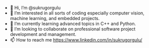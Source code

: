 - 👋 Hi, I’m @sukrugorgulu
- 👀 I’m interested in all sorts of coding especially computer vision, machine learning, and embedded projects.
- 🌱 I’m currently learning advanced topics in C++ and Python.
- 💞️ I’m looking to collaborate on professional software project development and management.
- 📫 How to reach me https://www.linkedin.com/in/sukrugorgulu/

<!---
sukrugorgulu/sukrugorgulu is a ✨ special ✨ repository because its `README.md` (this file) appears on your GitHub profile.
You can click the Preview link to take a look at your changes.
--->
